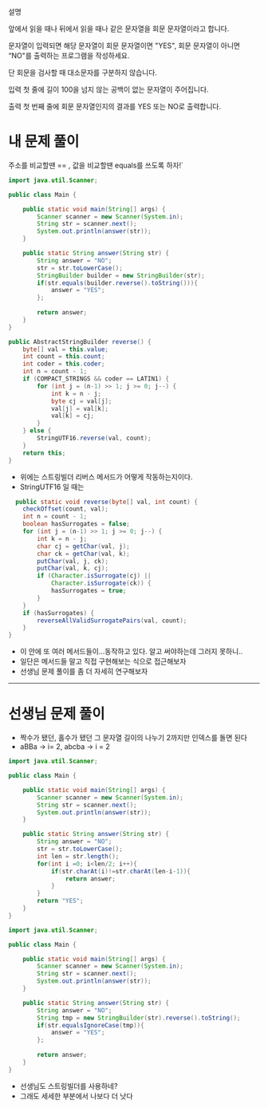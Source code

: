 설명

앞에서 읽을 때나 뒤에서 읽을 때나 같은 문자열을 회문 문자열이라고 합니다.

문자열이 입력되면 해당 문자열이 회문 문자열이면 "YES", 회문 문자열이 아니면 “NO"를 출력하는 프로그램을 작성하세요.

단 회문을 검사할 때 대소문자를 구분하지 않습니다.


입력
첫 줄에 길이 100을 넘지 않는 공백이 없는 문자열이 주어집니다.


출력
첫 번째 줄에 회문 문자열인지의 결과를 YES 또는 NO로 출력합니다.

# 내 문제 풀이
주소를 비교할땐 == , 값을 비교할땐 equals를 쓰도록 하자!`
```java
import java.util.Scanner;

public class Main {

    public static void main(String[] args) {
        Scanner scanner = new Scanner(System.in);
        String str = scanner.next();
        System.out.println(answer(str));
    }

    public static String answer(String str) {
        String answer = "NO";
        str = str.toLowerCase();
        StringBuilder builder = new StringBuilder(str);
        if(str.equals(builder.reverse().toString())){
            answer = "YES";
        };
        
        return answer;
    }
}
```
```java
public AbstractStringBuilder reverse() {
    byte[] val = this.value;
    int count = this.count;
    int coder = this.coder;
    int n = count - 1;
    if (COMPACT_STRINGS && coder == LATIN1) {
        for (int j = (n-1) >> 1; j >= 0; j--) {
            int k = n - j;
            byte cj = val[j];
            val[j] = val[k];
            val[k] = cj;
        }
    } else {
        StringUTF16.reverse(val, count);
    }
    return this;
}
```
- 위에는 스트링빌더 리버스 메서드가 어떻게 작동하는지이다.
- StringUTF16 일 때는
```java
  public static void reverse(byte[] val, int count) {
    checkOffset(count, val);
    int n = count - 1;
    boolean hasSurrogates = false;
    for (int j = (n-1) >> 1; j >= 0; j--) {
        int k = n - j;
        char cj = getChar(val, j);
        char ck = getChar(val, k);
        putChar(val, j, ck);
        putChar(val, k, cj);
        if (Character.isSurrogate(cj) ||
            Character.isSurrogate(ck)) {
            hasSurrogates = true;
        }
    }
    if (hasSurrogates) {
        reverseAllValidSurrogatePairs(val, count);
    }
}
```
- 이 안에 또 여러 메서드들이...동작하고 있다. 알고 써야하는데 그러지 못하니..
- 일단은 메서드들 말고 직접 구현해보는 식으로 접근해보자
- 선생님 문제 풀이를 좀 더 자세히 연구해보자

---
# 선생님 문제 풀이
- 짝수가 됐던, 홀수가 됐던 그 문자열 길이의 나누기 2까지만 인덱스를 돌면 된다
- aBBa -> i= 2, abcba -> i = 2

```java
import java.util.Scanner;

public class Main {

    public static void main(String[] args) {
        Scanner scanner = new Scanner(System.in);
        String str = scanner.next();
        System.out.println(answer(str));
    }

    public static String answer(String str) {
        String answer = "NO";
        str = str.toLowerCase();
        int len = str.length();
        for(int i =0; i<len/2; i++){
            if(str.charAt(i)!=str.charAt(len-i-1)){
                return answer;
            }
        }
        return "YES";
    }
}
```
```java
import java.util.Scanner;

public class Main {

    public static void main(String[] args) {
        Scanner scanner = new Scanner(System.in);
        String str = scanner.next();
        System.out.println(answer(str));
    }

    public static String answer(String str) {
        String answer = "NO";
        String tmp = new StringBuilder(str).reverse().toString();
        if(str.equalsIgnoreCase(tmp)){
            answer = "YES";
        };
        
        return answer;
    }
}
```

- 선생님도 스트링빌더를 사용하네?
- 그래도 세세한 부분에서 나보다 더 낫다